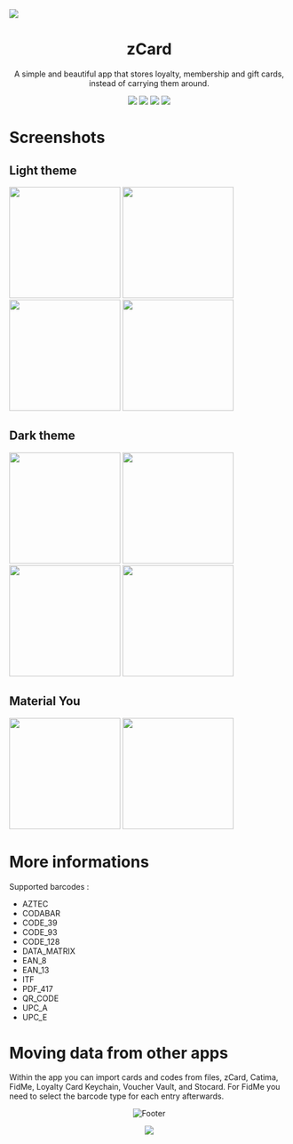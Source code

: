 <img src="https://i.postimg.cc/SsDrqKTR/ZCARD.png">

<h1 align="center">zCard</h1>

<div align="center">
  <p>A simple and beautiful app that stores loyalty, membership and gift cards, instead of carrying them around.</p>
  <img src="https://m3-markdown-badges.vercel.app/stars/9/2/ziadoua/zcard">
  <img src="https://ziadoua.github.io/m3-Markdown-Badges/badges/Android/android2.svg">
  <img src="https://ziadoua.github.io/m3-Markdown-Badges/badges/Java/java2.svg">
  <img src="https://ziadoua.github.io/m3-Markdown-Badges/badges/AndroidStudio/androidstudio2.svg">
</div>

# Screenshots

## Light theme

<div>
  <img src="https://i.postimg.cc/4dFzq9M4/Screenshot-20230616-101406.png" width="200">
  <img src="https://i.postimg.cc/wTp0J4Cb/screenshot-light2.png" width="200">
  <img src="https://i.postimg.cc/XvmgvsKL/screenshot-light3.png" width="200">
  <img src="https://i.postimg.cc/kGdFQDpt/screenshot-light4.png" width="200">
</div>

## Dark theme

<div>
  <img src="https://i.postimg.cc/1R2GKDwJ/Screenshot-20230616-101428.png" width="200">
  <img src="https://i.postimg.cc/v8904wNV/screeshot-dark2.png" width="200">
  <img src="https://i.postimg.cc/PqP4hgDN/screeshot-dark3.png" width="200">
  <img src="https://i.postimg.cc/XY28RjpT/screeshot-dark4.png" width="200">
</div>

## Material You

<div>
  <img src="https://i.postimg.cc/NMXk2Rpc/screenshot-light5.png" width="200">
  <img src="https://i.postimg.cc/TYJQcqG2/screeshot-dark5.png" width="200">
</div>

# More informations

Supported barcodes :
- AZTEC
- CODABAR
- CODE_39
- CODE_93
- CODE_128
- DATA_MATRIX
- EAN_8
- EAN_13
- ITF
- PDF_417
- QR_CODE
- UPC_A
- UPC_E

# Moving data from other apps

Within the app you can import cards and codes from files, zCard, Catima, FidMe, Loyalty Card Keychain, Voucher Vault, and Stocard.
For FidMe you need to select the barcode type for each entry afterwards.

<p align="center">  
  <picture>
    <source media="(prefers-color-scheme: dark)" srcset="https://i.postimg.cc/KzPKjBNn/footer-Dark.png">
    <source media="(prefers-color-scheme: light)" srcset="https://i.postimg.cc/C5wRq5P9/footer-Light.png">
    <img alt="Footer" src="https://i.postimg.cc/KzPKjBNn/footer-Dark.png">
  </picture>
</p>

<p align="center">
  <img src="https://ziadoua.github.io/m3-Markdown-Badges/badges/LicenceGPLv3/licencepglv32.svg">
</p>
